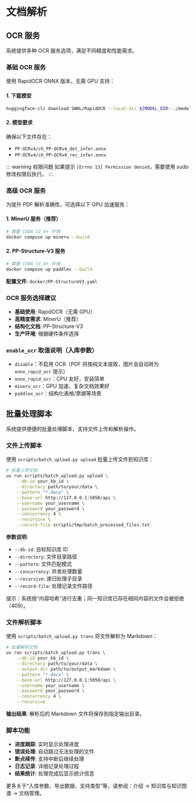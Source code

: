 # 文档解析

## OCR 服务

系统提供多种 OCR 服务选项，满足不同精度和性能需求。

### 基础 OCR 服务

使用 RapidOCR ONNX 版本，无需 GPU 支持：

#### 1. 下载模型

```bash
huggingface-cli download SWHL/RapidOCR --local-dir ${MODEL_DIR:-./models}/SWHL/RapidOCR
```

#### 2. 模型要求

确保以下文件存在：
- `PP-OCRv4/ch_PP-OCRv4_det_infer.onnx`
- `PP-OCRv4/ch_PP-OCRv4_rec_infer.onnx`

::: warning 权限问题
如果提示 `[Errno 13] Permission denied`，需要使用 sudo 修改权限后执行。
:::

### 高级 OCR 服务

为提升 PDF 解析准确性，可选择以下 GPU 加速服务：

#### 1. MinerU 服务（推荐）

```bash
# 需要 CUDA 12.6+ 环境
docker compose up mineru --build
```

#### 2. PP-Structure-V3 服务

```bash
# 需要 CUDA 11.8+ 环境
docker compose up paddlex --build
```

**配置文件**: `docker/PP-StructureV3.yaml`

### OCR 服务选择建议

- **基础使用**: RapidOCR（无需 GPU）
- **高精度需求**: MinerU（推荐）
- **结构化文档**: PP-Structure-V3
- **生产环境**: 根据硬件条件选择

### `enable_ocr` 取值说明（入库参数）

- `disable`：不启用 OCR（PDF 将按纯文本提取，图片会自动转为 `onnx_rapid_ocr` 提示）
- `onnx_rapid_ocr`：CPU 友好，安装简单
- `mineru_ocr`：GPU 加速，复杂文档效果好
- `paddlex_ocr`：结构化表格/票据等场景

## 批量处理脚本

系统提供便捷的批量处理脚本，支持文件上传和解析操作。

### 文件上传脚本

使用 `scripts/batch_upload.py upload` 批量上传文件到知识库：

```bash
# 批量上传文档
uv run scripts/batch_upload.py upload \
    --db-id your_kb_id \
    --directory path/to/your/data \
    --pattern "*.docx" \
    --base-url http://127.0.0.1:5050/api \
    --username your_username \
    --password your_password \
    --concurrency 4 \
    --recursive \
    --record-file scripts/tmp/batch_processed_files.txt
```

**参数说明**:
- `--db-id`: 目标知识库 ID
- `--directory`: 文件目录路径
- `--pattern`: 文件匹配模式
- `--concurrency`: 并发处理数量
- `--recursive`: 递归处理子目录
- `--record-file`: 处理记录文件路径

提示：系统按“内容哈希”进行去重；同一知识库已存在相同内容的文件会被拒绝（409）。

### 文件解析脚本

使用 `scripts/batch_upload.py trans` 将文件解析为 Markdown：

```bash
# 批量解析文档
uv run scripts/batch_upload.py trans \
    --db-id your_kb_id \
    --directory path/to/your/data \
    --output-dir path/to/output_markdown \
    --pattern "*.docx" \
    --base-url http://127.0.0.1:5050/api \
    --username your_username \
    --password your_password \
    --concurrency 4 \
    --recursive
```

**输出结果**: 解析后的 Markdown 文件将保存到指定输出目录。

### 脚本功能

- **进度跟踪**: 实时显示处理进度
- **错误处理**: 自动跳过无法处理的文件
- **断点续传**: 支持中断后继续处理
- **日志记录**: 详细记录处理过程
- **结果统计**: 处理完成后显示统计信息

更多关于“入库参数、导出数据、支持类型”等，请参阅：介绍 → 知识库与知识图谱 → 文档管理。
